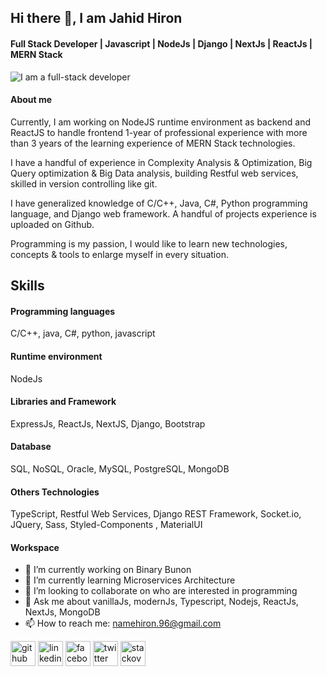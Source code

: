 ## Hi there 👋, I am Jahid Hiron

#### Full Stack Developer | Javascript | NodeJs | Django | NextJs | ReactJs | MERN Stack
![I am a full-stack developer](https://camo.githubusercontent.com/f1c0fc76d120f760664938edd8e1818f9d407b03f8ce7d306e12094d8853b6a0/687474703a2f2f692e696d6775722e636f6d2f6337476d414a662e706e67)

#### About me
Currently, I am working on NodeJS runtime environment as backend and ReactJS to handle frontend 1-year of professional experience with more than 3 years of the learning experience of MERN Stack technologies. 

I have a handful of experience in Complexity Analysis & Optimization, Big Query optimization & Big Data analysis, building Restful web services, skilled in version controlling like git. 

I have generalized knowledge of C/C++, Java, C#, Python programming language, and Django web framework. A handful of projects experience is uploaded on Github.

Programming is my passion, I would like to learn new technologies, concepts & tools to enlarge myself in every situation.

## Skills

#### Programming languages
C/C++, java, C#, python, javascript

#### Runtime environment
NodeJs

#### Libraries and Framework
ExpressJs, ReactJs, NextJS, Django, Bootstrap

#### Database
SQL, NoSQL, Oracle, MySQL, PostgreSQL, MongoDB

#### Others Technologies
TypeScript, Restful Web Services, Django REST Framework, Socket.io,  JQuery, Sass, Styled-Components , MaterialUI

#### Workspace

- 🔭 I’m currently working on Binary Bunon 
- 🌱 I’m currently learning Microservices Architecture 
- 👯 I’m looking to collaborate on who are interested in programming 
- 💬 Ask me about vanillaJs, modernJs, Typescript, Nodejs, ReactJs, NextJs, MongoDB 
- 📫 How to reach me: namehiron.96@gmail.com 


[<img src='https://cdn.jsdelivr.net/npm/simple-icons@3.0.1/icons/github.svg' alt='github' height='40'>](https://github.com/jahidhiron)  [<img src='https://cdn.jsdelivr.net/npm/simple-icons@3.0.1/icons/linkedin.svg' alt='linkedin' height='40'>](https://www.linkedin.com/in/jahidhiron)  [<img src='https://cdn.jsdelivr.net/npm/simple-icons@3.0.1/icons/facebook.svg' alt='facebook' height='40'>](https://www.facebook.com/se.hiron)  [<img src='https://cdn.jsdelivr.net/npm/simple-icons@3.0.1/icons/twitter.svg' alt='twitter' height='40'>](https://twitter.com/jahid_hiron)  [<img src='https://cdn.jsdelivr.net/npm/simple-icons@3.0.1/icons/stackoverflow.svg' alt='stackoverflow' height='40'>](https://stackoverflow.com/users/14040231/jahidul-islam-hiron)  

